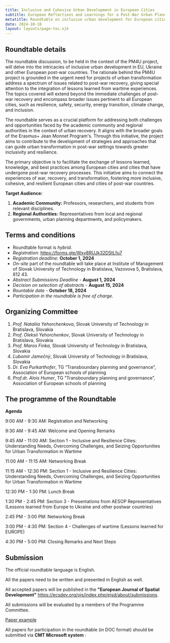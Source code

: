```yaml
---
title: Inclusive and Cohesive Urban Development in European Cities
subtitle: European Reflections and Learnings for a Post-War Urban Planning
metatitle: Roundtable on inclusive urban development for European cities and post-war countries in Slovak University of Technology in Bratislava jointly with AESOP and Spectra Centre of Excellence EU. In the framework of the PM4U project.
date: 2024-10-18
layout: layouts/page-toc.njk
---
```


<h2 class="subtitle" id="details">Roundtable details</h2>

The roundtable discussion, to be held in the context of the PM4U project, will delve into the intricacies of inclusive urban development in EU, Ukraine and other European post-war countries. The rationale behind the PM4U project is grounded in the urgent need for projects of urban transformation address a spectrum of issues related to post-war recovery, giving special attention to the integration of lessons learned from wartime experiences. The topics covered will extend beyond the immediate challenges of post-war recovery and encompass broader issues pertinent to all European cities, such as resilience, safety, security, energy transition, climate change, and inclusion.

The roundtable serves as a crucial platform for addressing both challenges and opportunities faced by the academic community and regional authorities in the context of urban recovery. It aligns with the broader goals of the Erasmus+ Jean Monnet Program's. Through this initiative, the project aims to contribute to the development of strategies and approaches that can guide urban transformation in post-war settings towards greater inclusivity and resilience.

The primary objective is to facilitate the exchange of lessons learned, knowledge, and best practices among European cities and cities that have undergone post-war recovery processes. This initiative aims to connect the experiences of war, recovery, and transformation, fostering more inclusive, cohesive, and resilient European cities and cities of post-war countries.

<b>Target Audience:</b>

1.	<b>Academic Community:</b> Professors, researchers, and students from relevant disciplines.
2.	<b>Regional Authorities:</b> Representatives from local and regional governments, urban planning departments, and policymakers.

<h2 class="subtitle" id="terms">Terms and conditions</h2>

- Roundtable format is *hybrid.*
- *Registration:* <a href="https://forms.gle/Wxy8RUJk32DStLfu7" target="_blank">https://forms.gle/Wxy8RUJk32DStLfu7</a>
- *Registration deadline:* <b>October 1, 2024</b>
- *On-site* part of the roundtable will take place at Institute of Management of Slovak University of Technology in Bratislava, Vazovova 5,  Bratislava, 812 43.
- *Abstract Submissions Deadline* - <b> August 1, 2024 </b>
- *Decision on selection of abstracts* - <b> August 15, 2024 </b>
- *Rountable date* -  <b> October 18, 2024 </b>
- *Participation in the roundtable is free of charge.*

<h2 class="subtitle" id="org-committee">Organizing Committee</h2>

1. *Prof. Nataliia Yehorchenkova*, Slovak University of Technology in Bratislava, Slovakia
2. *Prof. Oleksii Yehorchenkov*, Slovak University of Technology in Bratislava, Slovakia
3. *Prof. Maros Finka*, Slovak University of Technology in Bratislava, Slovakia
4. *Ľubomír Jamečný*, Slovak University of Technology in Bratislava, Slovakia
5. *Dr. Eva Purkarthofer*,  TG “Transboundary planning and governance”, Association of European schools of planning
5. *Prof.dr. Alois Humer*,  TG “Transboundary planning and governance”, Association of European schools of planning

<h2 class="subtitle" id="programme">The programme of the Roundtable</h2>

**Agenda**

9:00 AM - 9:30 AM: Registration and Networking

9:30 AM - 9:45 AM: Welcome and Opening Remarks

9:45 AM - 11:00 AM: Section 1 - Inclusive and Resilience Cities: Understanding Needs, Overcoming Challenges, and Seizing Opportunities for Urban Transformation in Wartime

11:00 AM - 11:15 AM: Networking Break

11:15 AM - 12:30 PM: Section 1 - Inclusive and Resilience Cities: Understanding Needs, Overcoming Challenges, and Seizing Opportunities for Urban Transformation in Wartime

12:30 PM - 1:30 PM: Lunch Break

1:30 PM - 2:45 PM: Section 3 - Presentations from AESOP Representatives (Lessons learned from Europe to Ukraine and other postwar countries)

2:45 PM - 3:00 PM: Networking Break

3:00 PM - 4:30 PM: Section 4 - Challenges of wartime (Lessons learned for EUROPE)

4:30 PM - 5:00 PM: Closing Remarks and Next Steps

<h2 class="subtitle" id="submission">Submission</h2>
The official roundtable language is English.

All the papers need to be written and presented in English as well.

All accepted papers will be published in the <b>"European Journal of Spatial Development"</b> <https://ecsdev.org/ojs/index.php/ejsd/about/submissions>. 

All submissions will be evaluated by a members of the Programme Committee. 

<a target="_blank" href="https://ojs.ecsdev.org/index.php/ejsd/article/view/71/65">Paper example</a>

All papers for participation in the roundtable (in DOC format) should be submitted via <b> CMT Microsoft system </b>: 
